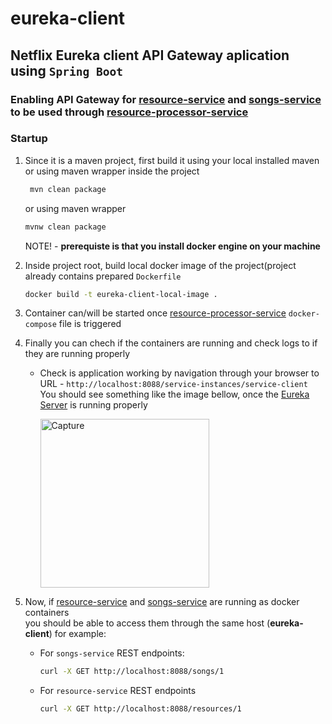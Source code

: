 # eureka-client

## Netflix Eureka client API Gateway aplication using `Spring Boot`
### Enabling API Gateway for [resource-service](https://github.com/Branjash/resource-service) and [songs-service](https://github.com/Branjash/songs-service) to be used through [resource-processor-service](https://github.com/Branjash/resource-processor)

### Startup

  1. Since it is a maven project, first build it using your local installed maven or using maven wrapper inside the project
     ```bash
      mvn clean package
     ```
      or using maven wrapper
      ```bash
      mvnw clean package
      ```
     NOTE! - **prerequiste is that you install docker engine on your machine**
  
  2. Inside project root, build local docker image of the project(project already contains prepared `Dockerfile`
     ```bash
     docker build -t eureka-client-local-image .
     ```
     
  4. Container can/will be started once [resource-processor-service](https://github.com/Branjash/resource-processor) `docker-compose` file is triggered  
    
  5. Finally you can chech if the containers are running and check logs to if they are running properly
  
     - Check is application working by navigation through your browser to URL - `http://localhost:8088/service-instances/service-client` <br>
       You should see something like the image bellow, once the [Eureka Server](https://github.com/Branjash/eureka-server) is running properly <br>
       
       <img width="270" alt="Capture" src="https://user-images.githubusercontent.com/115099821/199920412-32d970eb-e982-4092-b2fc-5f0cbdbd8fe2.PNG">

  
  6. Now, if [resource-service](https://github.com/Branjash/resource-service) and [songs-service](https://github.com/Branjash/songs-service) are running as docker containers <br>
     you should be able to access them through the same host (**eureka-client**) for example:
     
        - For `songs-service` REST endpoints:  
          ```bash
          curl -X GET http://localhost:8088/songs/1
          ```
          
        - For `resource-service` REST endpoints
          ```bash
          curl -X GET http://localhost:8088/resources/1
          ```
